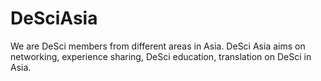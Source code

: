 # DeSciAsia
We are DeSci members from different areas in Asia. DeSci Asia aims on networking, experience sharing, DeSci education, translation on DeSci in Asia.  
